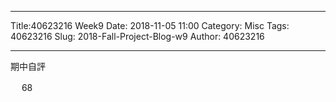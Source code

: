 ---
Title:40623216 Week9
Date: 2018-11-05 11:00
Category: Misc
Tags: 40623216
Slug: 2018-Fall-Project-Blog-w9
Author: 40623216



<!-- PELICAN_END_SUMMARY -->


----

期中自評

　  68

